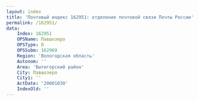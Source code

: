 ```yaml
---
layout: index
title: 'Почтовый индекс 162951: отделение почтовой связи Почты России'
permalink: /162951/
data:
    Index: 162951
    OPSName: Павшозеро
    OPSType: О
    OPSSubm: 162969
    Region: 'Вологодская область'
    Autonom: ''
    Area: 'Вытегорский район'
    City: Павшозеро
    City1: ''
    ActDate: '20001030'
    IndexOld: ''
---
```


